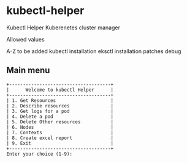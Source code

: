 # kubectl-helper
Kubectl Helper
Kuberenetes cluster manager  

Allowed values

A-Z
to be added
kubectl installation
eksctl installation
patches
debug

## Main menu  
```
+-------------------------------------+
|      Welcome to kubectl Helper      |
+-------------------------------------+
| 1. Get Resources                    |
| 2. Describe resources               |
| 3. Get logs for a pod               |
| 4. Delete a pod                     |
| 5. Delete Other resources           |
| 6. Nodes                            |
| 7. Contexts                         |
| 8. Create excel report              |
| 9. Exit                             |
+-------------------------------------+
Enter your choice (1-9):
```